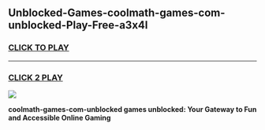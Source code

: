 
## Unblocked-Games-coolmath-games-com-unblocked-Play-Free-a3x4l
<h3>
<a href="https://premium76.site?title=coolmath-games-com-unblocked&ref=10A">CLICK TO PLAY</a></h3>
<hr>

<h3>
<a href="https://premium76.site?title=coolmath-games-com-unblocked&ref=10A">CLICK 2 PLAY</a>
  
</h3>

<a href="https://premium76.site?title=coolmath-games-com-unblocked&ref=10A"><img src="https://clearcache.store/games.png"></a>


**coolmath-games-com-unblocked games unblocked: Your Gateway to Fun and Accessible Online Gaming**

